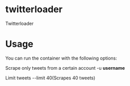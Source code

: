 # twitterloader
Twitterloader

# Usage
You can run the container with the following options:

Scrape only tweets from a certain account
-u **username**

Limit tweets
--limit 40(Scrapes 40 tweets)
